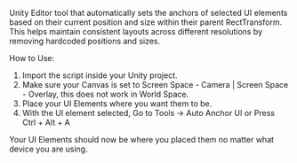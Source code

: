 Unity Editor tool that automatically sets the anchors of selected UI elements based on their current position and size within their parent RectTransform.
This helps maintain consistent layouts across different resolutions by removing hardcoded positions and sizes.

How to Use:
  1. Import the script inside your Unity project.
  2. Make sure your Canvas is set to Screen Space - Camera | Screen Space - Overlay, this does not work in World Space.
  3. Place your UI Elements where you want them to be.
  4. With the UI element selected, Go to Tools -> Auto Anchor UI or Press Ctrl + Alt + A

Your UI Elements should now be where you placed them no matter what device you are using.
